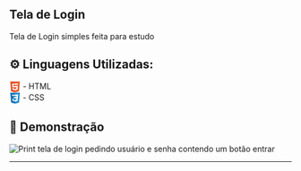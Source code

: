 ##  Tela de Login
Tela de Login simples feita para estudo

## ⚙ Linguagens Utilizadas:

<img align="center" alt="HTML" height="20" width="20" src="https://raw.githubusercontent.com/devicons/devicon/master/icons/html5/html5-original.svg"> - HTML <br>
<img align="center" alt="CSS" height="20" width="20" src="https://raw.githubusercontent.com/devicons/devicon/master/icons/css3/css3-original.svg"> - CSS <br>

## 📸 Demonstração

<p float="left">
<img src="https://cdn.discordapp.com/attachments/879870124813856819/901946952239943761/unknown.png" alt="Print tela de login pedindo usuário e senha contendo um botão entrar"/>
</p>
<hr>
